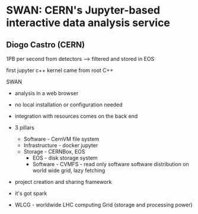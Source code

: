 # SWAN: CERN's Jupyter-based interactive data analysis service

## Diogo Castro (CERN)

1PB per second from detectors --> filtered and stored in EOS

first jupyter c++ kernel came from root C++


SWAN
* analysis in a web browser
* no local installation or configuration needed
* integration with resources comes on the back end
* 3 pillars
  * Software - CernVM file system
  * Infrastructure - docker jupyter
  * Storage - CERNBox, EOS
    * EOS - disk storage system
    * Software - CVMFS - read only software software distribution on world wide grid, lazy fetching
* project creation and sharing framework
* it's got spark

* WLCG - worldwide LHC computing Grid (storage and processing power)
